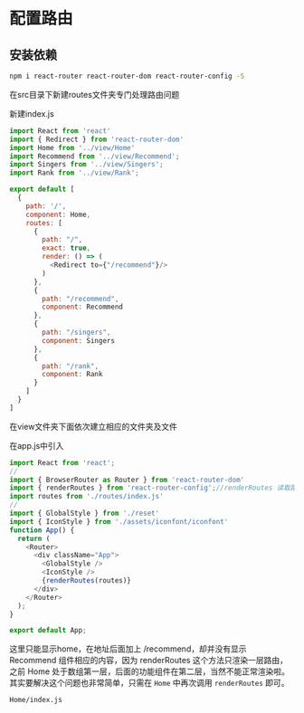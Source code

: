 # 配置路由

## 安装依赖

```bash
npm i react-router react-router-dom react-router-config -S
```

在src目录下新建routes文件夹专门处理路由问题

新建index.js

```js
import React from 'react'
import { Redirect } from 'react-router-dom'
import Home from '../view/Home'
import Recommend from '../view/Recommend';
import Singers from '../view/Singers';
import Rank from '../view/Rank';

export default [
  {
    path: '/',
    component: Home,
    routes: [
      {
        path: "/",
        exact: true,
        render: () => (
          <Redirect to={"/recommend"}/>
        )
      },
      {
        path: "/recommend",
        component: Recommend
      },
      {
        path: "/singers",
        component: Singers
      },
      {
        path: "/rank",
        component: Rank
      }
    ]
  }
]
```

在view文件夹下面依次建立相应的文件夹及文件

在app.js中引入

```js
import React from 'react';
//
import { BrowserRouter as Router } from 'react-router-dom'
import { renderRoutes } from 'react-router-config';//renderRoutes 读取路由配置转化为 Route 标签
import routes from './routes/index.js'
//
import { GlobalStyle } from './reset'
import { IconStyle } from './assets/iconfont/iconfont'
function App() {
  return (
    <Router>
      <div className="App">
        <GlobalStyle />
        <IconStyle />
        {renderRoutes(routes)}
      </div>
    </Router>
  );
}

export default App;
```

这里只能显示home，在地址后面加上 /recommend，却并没有显示 Recommend 组件相应的内容，因为 renderRoutes 这个方法只渲染一层路由，之前 Home 处于数组第一层，后面的功能组件在第二层，当然不能正常渲染啦。其实要解决这个问题也非常简单，只需在 `Home` 中再次调用 `renderRoutes` 即可。

`Home/index.js`